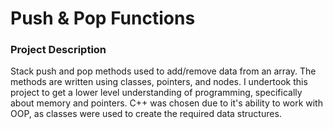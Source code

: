 # Push & Pop Functions 

### Project Description
Stack push and pop methods used to add/remove data from an array. The methods are written using classes, pointers, and nodes. I undertook this project to get a lower level understanding of programming, specifically about memory and pointers. C++ was chosen due to it's ability to work with OOP, as classes were used to create the required data structures.
